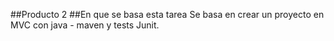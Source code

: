 ##Producto 2
##En que se basa esta tarea
Se basa en crear un proyecto en MVC con java - maven y tests Junit.
